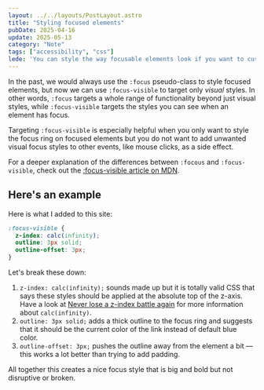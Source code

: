```yaml
---
layout: ../../layouts/PostLayout.astro
title: "Styling focused elements"
pubDate: 2025-04-16
update: 2025-05-13
category: "Note"
tags: ["accessibility", "css"]
lede: 'You can style the way focusable elements look if you want to customize default accessibility styles in browsers. While you should be very cautious not to create any accessibility issues, you can safely modify the visual "focus ring" on focused elements to give it a bit more clarity and panache.'
---
```


In the past, we would always use the `:focus` pseudo-class to style focused elements, but now we can use `:focus-visible` to target only _visual_ styles. In other words, `:focus` targets a whole range of functionality beyond just visual styles, while `:focus-visible` targets the styles you can see when an element has focus.

Targeting <code>:focus-visible</code> is especially helpful when you only want to style the focus ring on focused elements but you do not want to add unwanted visual focus styles to other events, like mouse clicks, as a side effect.

For a deeper explanation of the differences between `:focous` and `:focus-visible`, check out the [:focus-visible article on MDN](https://developer.mozilla.org/en-US/docs/Web/CSS/:focus-visible#focus_vs_focus-visible).

## Here's an example

Here is what I added to this site:

```css
:focus-visible {
  z-index: calc(infinity);
  outline: 3px solid;
  outline-offset: 3px;
}
```

Let's break these down:

1. `z-index: calc(infinity);` sounds made up but it is totally valid CSS that says these styles should be applied at the absolute top of the z-axis. Have a look at [Never lose a z-index battle again](https://www.matuzo.at/blog/2025/never-lose-a-z-index-battle-again) for more information about `calc(infinity)`.
2. `outline: 3px solid;` adds a thick outline to the focus ring and suggests that it should be the current color of the link instead of default blue color.
3. `outline-offset: 3px;` pushes the outline away from the element a bit — this works a lot better than trying to add padding.

All together this creates a nice focus style that is big and bold but not disruptive or broken.
